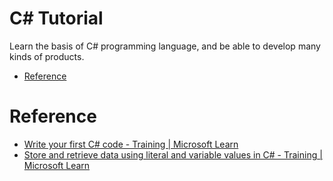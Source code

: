 # C# Tutorial
Learn the basis of C# programming language, and be able to develop many kinds of products.

* [Reference](#reference)

# Reference
- [Write your first C# code - Training | Microsoft Learn](https://learn.microsoft.com/en-us/training/modules/csharp-write-first/)
- [Store and retrieve data using literal and variable values in C# - Training | Microsoft Learn](https://learn.microsoft.com/en-us/training/modules/csharp-literals-variables/)
